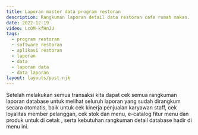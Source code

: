```yaml
---
title: Laporan master data program restoran
description: Rangkuman laporan detail data restoran cafe rumah makan.
date: 2022-12-19
video: LcOM-kfHnJU
tags:
  - program restoran
  - software restoran
  - aplikasi restoran
  - laporan
  - data
  - laporan data
  - data laporan
layout: layouts/post.njk
---
```


Setelah melakukan semua transaksi kita dapat cek semua rangkuman laporan database untuk melihat seluruh laporan yang sudah dirangkum secara otomatis, baik untuk cek kinerja penjualan karyawan staff, cek loyalitas member pelanggan, cek stok dan menu, e-catalog fitur menu dan produk untuk di cetak , serta kebutuhan rangkuman detail database hadir di menu ini.
